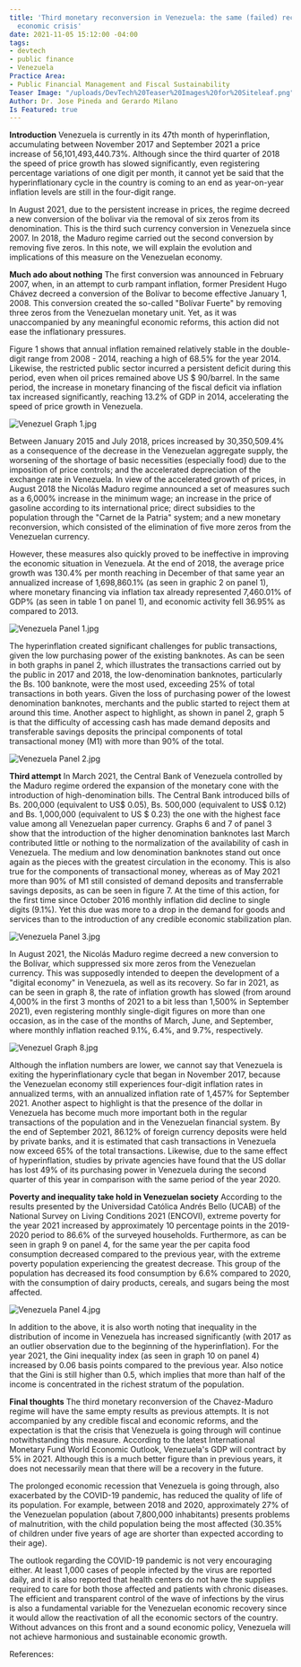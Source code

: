 ```yaml
---
title: 'Third monetary reconversion in Venezuela: the same (failed) recipe for the
  economic crisis'
date: 2021-11-05 15:12:00 -04:00
tags:
- devtech
- public finance
- Venezuela
Practice Area:
- Public Financial Management and Fiscal Sustainability
Teaser Image: "/uploads/DevTech%20Teaser%20Images%20for%20Siteleaf.png"
Author: Dr. Jose Pineda and Gerardo Milano
Is Featured: true
---
```


**Introduction**
Venezuela is currently in its 47th month of hyperinflation, accumulating between November 2017 and September 2021 a price increase of 56,101,493,440.73%. Although since the third quarter of 2018 the speed of price growth has slowed significantly, even registering percentage variations of one digit per month, it cannot yet be said that the hyperinflationary cycle in the country is coming to an end as year-on-year inflation levels are still in the four-digit range.

In August 2021, due to the persistent increase in prices, the regime decreed a new conversion of the bolivar via the removal of six zeros from its denomination. This is the third such currency conversion in Venezuela since 2007. In 2018, the Maduro regime carried out the second conversion by removing five zeros. In this note, we will explain the evolution and implications of this measure on the Venezuelan economy.

**Much ado about nothing**
The first conversion was announced in February 2007, when, in an attempt to curb rampant inflation, former President Hugo Chávez decreed a conversion of the Bolívar to become effective January 1, 2008. This conversion created the so-called "Bolívar Fuerte" by removing three zeros from the Venezuelan monetary unit. Yet, as it was unaccompanied by any meaningful economic reforms, this action did not ease the inflationary pressures.

Figure 1 shows that annual inflation remained relatively stable in the double-digit range from 2008 - 2014, reaching a high of 68.5% for the year 2014. Likewise, the restricted public sector incurred a persistent deficit during this period, even when oil prices remained above US $ 90/barrel. In the same period, the increase in monetary financing of the fiscal deficit via inflation tax increased significantly, reaching 13.2% of GDP in 2014, accelerating the speed of price growth in Venezuela.

![Venezuel Graph 1.jpg](/uploads/Venezuel%20Graph%201.jpg)

Between January 2015 and July 2018, prices increased by 30,350,509.4%  as a consequence of the decrease in the Venezuelan aggregate supply, the worsening of the shortage of basic necessities (especially food) due to the imposition of price controls; and the accelerated depreciation of the exchange rate in Venezuela. In view of the accelerated growth of prices, in August 2018 the Nicolás Maduro regime announced a set of measures such as a 6,000% increase in the minimum wage; an increase in the price of gasoline according to its international price; direct subsidies to the population through the "Carnet de la Patria" system; and a new monetary reconversion, which consisted of the elimination of five more zeros from the Venezuelan currency.

However, these measures also quickly proved to be ineffective in improving the economic situation in Venezuela. At the end of 2018, the average price growth was 130.4%  per month reaching in December of that same year an annualized increase of 1,698,860.1% (as seen in graphic 2 on panel 1), where monetary financing via inflation tax already represented 7,460.01% of GDP% (as seen in table 1 on panel 1), and economic activity fell 36.95% as compared to 2013.

![Venezuela Panel 1.jpg](/uploads/Venezuela%20Panel%201.jpg)

The hyperinflation created significant challenges for public transactions, given the low purchasing power of the existing banknotes. As can be seen in both graphs in panel 2, which illustrates the transactions carried out by the public in 2017 and 2018, the low-denomination banknotes, particularly the Bs. 100 banknote, were the most used, exceeding 25% of total transactions in both years. Given the loss of purchasing power of the lowest denomination banknotes, merchants and the public started to reject them at around this time. Another aspect to highlight, as shown in panel 2, graph 5 is that the difficulty of accessing cash has made demand deposits and transferable savings deposits the principal components of total transactional money (M1) with more than 90% of the total.

![Venezuela Panel 2.jpg](/uploads/Venezuela%20Panel%202.jpg)

**Third attempt**
In March 2021, the Central Bank of Venezuela controlled by the Maduro regime ordered the expansion of the monetary cone with the introduction of high-denomination bills. The Central Bank introduced bills of Bs. 200,000 (equivalent to US$ 0.05), Bs. 500,000 (equivalent to US$ 0.12) and Bs. 1,000,000 (equivalent to US $ 0.23) the one with the highest face value among all Venezuelan paper currency. Graphs 6 and 7 of panel 3 show that the introduction of the higher denomination banknotes last March contributed little or nothing to the normalization of the availability of cash in Venezuela. The medium and low denomination banknotes stand out once again as the pieces with the greatest circulation in the economy. This is also true for the components of transactional money, whereas as of May 2021 more than 90% of M1 still consisted of demand deposits and transferrable savings deposits, as can be seen in figure 7. At the time of this action, for the first time since October 2016 monthly inflation did decline to single digits (9.1%). Yet this due was more to a drop in the demand for goods and services than to the introduction of any credible economic stabilization plan.

![Venezuela Panel 3.jpg](/uploads/Venezuela%20Panel%203.jpg)

In August 2021, the Nicolás Maduro regime decreed a new conversion to the Bolívar, which suppressed six more zeros from the Venezuelan currency. This was supposedly intended to deepen the development of a "digital economy" in Venezuela, as well as its recovery. So far in 2021, as can be seen in graph 8, the rate of inflation growth has slowed (from around 4,000% in the first 3 months of 2021 to a bit less than 1,500% in September 2021), even registering monthly single-digit figures on more than one occasion, as in the case of the months of March, June, and September, where monthly inflation reached 9.1%, 6.4%, and 9.7%, respectively.

![Venezuel Graph 8.jpg](/uploads/Venezuel%20Graph%208.jpg)

Although the inflation numbers are lower, we cannot say that Venezuela is exiting the hyperinflationary cycle that began in November 2017, because the Venezuelan economy still experiences four-digit inflation rates in annualized terms, with an annualized inflation rate of 1,457% for September 2021. Another aspect to highlight is that the presence of the dollar in Venezuela has become much more important both in the regular transactions of the population and in the Venezuelan financial system. By the end of September 2021, 86.12% of foreign currency deposits were held by private banks, and it is estimated that cash transactions in Venezuela now exceed 65% of the total transactions. Likewise, due to the same effect of hyperinflation, studies by private agencies have found that the US dollar has lost 49% of its purchasing power in Venezuela during the second quarter of this year in comparison with the same period of the year 2020.

**Poverty and inequality take hold in Venezuelan society**
According to the results presented by the Universidad Católica Andrés Bello (UCAB) of the National Survey on Living Conditions 2021 (ENCOVI), extreme poverty for the year 2021 increased by approximately 10 percentage points in the 2019-2020 period to 86.6% of the surveyed households. Furthermore, as can be seen in graph 9 on panel 4, for the same year the per capita food consumption decreased compared to the previous year, with the extreme poverty population experiencing the greatest decrease. This group of the population has decreased its food consumption by 6.6% compared to 2020, with the consumption of dairy products, cereals, and sugars being the most affected.

![Venezuela Panel 4.jpg](/uploads/Venezuela%20Panel%204.jpg)

In addition to the above, it is also worth noting that inequality in the distribution of income in Venezuela has increased significantly (with 2017 as an outlier observation due to the beginning of the hyperinflation). For the year 2021, the Gini inequality index (as seen in graph 10 on panel 4) increased by 0.06 basis points compared to the previous year. Also notice that the Gini is still higher than 0.5, which implies that more than half of the income is concentrated in the richest stratum of the population.

**Final thoughts**
The third monetary reconversion of the Chavez-Maduro regime will have the same empty results as previous attempts. It is not accompanied by any credible fiscal and economic reforms, and the expectation is that the crisis that Venezuela is going through will continue notwithstanding this measure. According to the latest International Monetary Fund World Economic Outlook, Venezuela's GDP will contract by 5% in 2021. Although this is a much better figure than in previous years, it does not necessarily mean that there will be a recovery in the future.

The prolonged economic recession that Venezuela is going through, also exacerbated by the COVID-19 pandemic, has reduced the quality of life of its population. For example, between 2018 and 2020, approximately 27% of the Venezuelan population (about 7,800,000 inhabitants) presents problems of malnutrition, with the child population being the most affected (30.35% of children under five years of age are shorter than expected according to their age).

The outlook regarding the COVID-19 pandemic is not very encouraging either. At least 1,000 cases of people infected by the virus are reported daily, and it is also reported that health centers do not have the supplies required to care for both those affected and patients with chronic diseases. The efficient and transparent control of the wave of infections by the virus is also a fundamental variable for the Venezuelan economic recovery since it would allow the reactivation of all the economic sectors of the country. Without advances on this front and a sound economic policy, Venezuela will not achieve harmonious and sustainable economic growth.


References:






